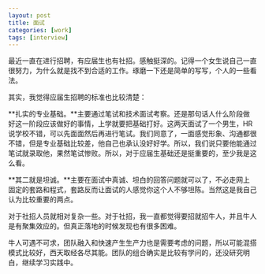 ```yaml
---
layout: post
title: 面试
categories: [work]
tags: [interview]
---
```


最近一直在进行招聘，有应届生也有社招。感触挺深的。记得一个女生说自己一直很努力，为什么就是找不到合适的工作。琢磨一下还是简单的写写，个人的一些看法。

其实，我觉得应届生招聘的标准也比较清楚：

**扎实的专业基础。**主要通过笔试和技术面试考察。还是那句话人什么阶段做好这一阶段应该做好的事情，上学就要把基础打好。这两天面试了一个男生，HR说学校不错，可以先面面然后再进行笔试。我们同意了，一面感觉形象、沟通都很不错，但是专业基础比较差，他自己也承认没好好学。所以，我们说只要他能通过笔试就录取他，果然笔试惨败。所以，对于应届生基础还是挺重要的，至少我是这么看。


**其二就是坦诚。**主要在面试中真诚、坦白的回答问题就可以了，不必走网上固定的套路和程式，套路反而让面试的人感觉你这个人不够坦陈。当然这是我自己认为比较重要的两点。

对于社招人员就相对复杂一些。对于社招，我一直都觉得要招就招牛人，并且牛人是有聚集效应的。但真正落地的时候发现也有很多困难。

牛人可遇不可求，团队融入和快速产生生产力也是需要考虑的问题，所以可能混搭模式比较好，西天取经各尽其能。团队的组合确实是比较有学问的，还没研究明白，继续学习实践中。


